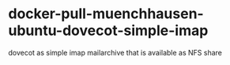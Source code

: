 # docker-pull-muenchhausen-ubuntu-dovecot-simple-imap
dovecot as simple imap mailarchive that is available as NFS share
